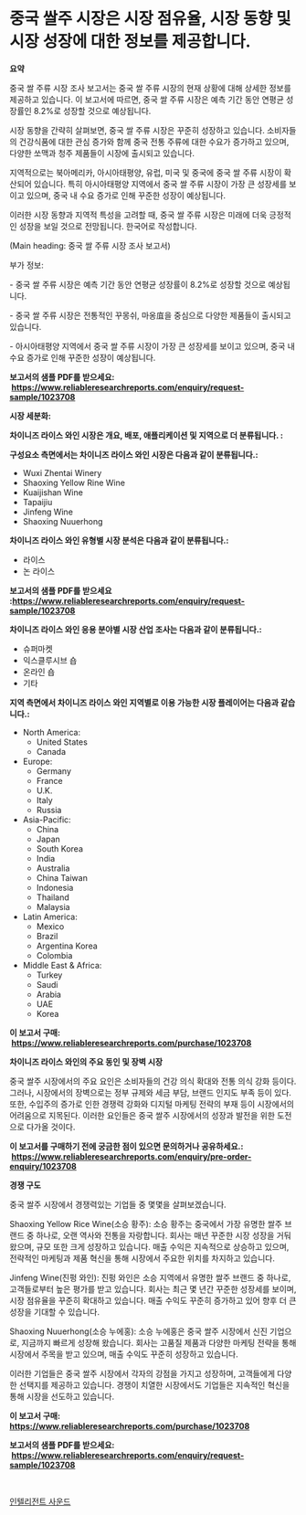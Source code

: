 <p><h1>중국 쌀주 시장은 시장 점유율, 시장 동향 및 시장 성장에 대한 정보를 제공합니다.</h1></p><p><strong>요약</strong></p>
<p><p>중국 쌀 주류 시장 조사 보고서는 중국 쌀 주류 시장의 현재 상황에 대해 상세한 정보를 제공하고 있습니다. 이 보고서에 따르면, 중국 쌀 주류 시장은 예측 기간 동안 연평균 성장률인 8.2%로 성장할 것으로 예상됩니다.</p><p>시장 동향을 간략히 살펴보면, 중국 쌀 주류 시장은 꾸준히 성장하고 있습니다. 소비자들의 건강식품에 대한 관심 증가와 함께 중국 전통 주류에 대한 수요가 증가하고 있으며, 다양한 쏘맥과 청주 제품들이 시장에 출시되고 있습니다.</p><p>지역적으로는 북아메리카, 아시아태평양, 유럽, 미국 및 중국에 중국 쌀 주류 시장이 확산되어 있습니다. 특히 아시아태평양 지역에서 중국 쌀 주류 시장이 가장 큰 성장세를 보이고 있으며, 중국 내 수요 증가로 인해 꾸준한 성장이 예상됩니다.</p><p>이러한 시장 동향과 지역적 특성을 고려할 때, 중국 쌀 주류 시장은 미래에 더욱 긍정적인 성장을 보일 것으로 전망됩니다. 한국어로 작성합니다.</p><p>(Main heading: 중국 쌀 주류 시장 조사 보고서)</p><p>부가 정보:</p><p>- 중국 쌀 주류 시장은 예측 기간 동안 연평균 성장률이 8.2%로 성장할 것으로 예상됩니다.</p><p>- 중국 쌀 주류 시장은 전통적인 꾸몽쉬, 마옹㡹을 중심으로 다양한 제품들이 출시되고 있습니다.</p><p>- 아시아태평양 지역에서 중국 쌀 주류 시장이 가장 큰 성장세를 보이고 있으며, 중국 내 수요 증가로 인해 꾸준한 성장이 예상됩니다.</p></p>
<p><strong>보고서의 샘플 PDF를 받으세요: &nbsp;<a href="https://www.reliableresearchreports.com/enquiry/request-sample/1023708">https://www.reliableresearchreports.com/enquiry/request-sample/1023708</a></strong></p>
<p><strong>시장 세분화:</strong></p>
<p><strong> 차이니즈 라이스 와인 시장은 개요, 배포, 애플리케이션 및 지역으로 더 분류됩니다. :</strong></p>
<p><strong>구성요소 측면에서는 차이니즈 라이스 와인 시장은 다음과 같이 분류됩니다.:</strong></p>
<p><ul><li>Wuxi Zhentai Winery</li><li>Shaoxing Yellow Rine Wine</li><li>Kuaijishan Wine</li><li>Tapaijiu</li><li>Jinfeng Wine</li><li>Shaoxing Nuuerhong</li></ul></p>
<p><strong> 차이니즈 라이스 와인 유형별 시장 분석은 다음과 같이 분류됩니다.:</strong></p>
<p><ul><li>라이스</li><li>논 라이스</li></ul></p>
<p><strong>보고서의 샘플 PDF를 받으세요 :<a href="https://www.reliableresearchreports.com/enquiry/request-sample/1023708">https://www.reliableresearchreports.com/enquiry/request-sample/1023708</a></strong></p>
<p><strong> 차이니즈 라이스 와인 응용 분야별 시장 산업 조사는 다음과 같이 분류됩니다.:</strong></p>
<p><ul><li>슈퍼마켓</li><li>익스클루시브 숍</li><li>온라인 숍</li><li>기타</li></ul></p>
<p><strong>지역 측면에서 차이니즈 라이스 와인 지역별로 이용 가능한 시장 플레이어는 다음과 같습니다.:</strong></p>
<p><ul>
    <li>
        North America:
        <ul>
            <li>United States</li>
            <li>Canada</li>
        </ul>
    </li>
    <li>
        Europe:
        <ul>
            <li>Germany</li>
            <li>France</li>
            <li>U.K.</li>
            <li>Italy</li>
            <li>Russia</li>
        </ul>
    </li>
    <li>
        Asia-Pacific:
        <ul>
            <li>China</li>
            <li>Japan</li>
            <li>South Korea</li>
            <li>India</li>
            <li>Australia</li>
            <li>China Taiwan</li>
            <li>Indonesia</li>
            <li>Thailand</li>
            <li>Malaysia</li>
        </ul>
    </li>
    <li>
        Latin America:
        <ul>
            <li>Mexico</li>
            <li>Brazil</li>
            <li>Argentina Korea</li>
            <li>Colombia</li>
        </ul>
    </li>
    <li>
        Middle East & Africa:
        <ul>
            <li>Turkey</li>
            <li>Saudi</li>
            <li>Arabia</li>
            <li>UAE</li>
            <li>Korea</li>
        </ul>
    </li>
    </ul></p>
<p><strong>이 보고서 구매: &nbsp;<a href="https://www.reliableresearchreports.com/purchase/1023708">https://www.reliableresearchreports.com/purchase/1023708</a></strong></p>
<p><strong>차이니즈 라이스 와인의 주요 동인 및 장벽 시장</strong></p>
<p><p>중국 쌀주 시장에서의 주요 요인은 소비자들의 건강 의식 확대와 전통 의식 강화 등이다. 그러나, 시장에서의 장벽으로는 정부 규제와 세금 부담, 브랜드 인지도 부족 등이 있다. 또한, 수입주의 증가로 인한 경쟁력 강화와 디지털 마케팅 전략의 부재 등이 시장에서의 어려움으로 지목된다. 이러한 요인들은 중국 쌀주 시장에서의 성장과 발전을 위한 도전으로 다가올 것이다.</p></p>
<p><strong>이 보고서를 구매하기 전에 궁금한 점이 있으면 문의하거나 공유하세요.: &nbsp;<a href="https://www.reliableresearchreports.com/enquiry/pre-order-enquiry/1023708">https://www.reliableresearchreports.com/enquiry/pre-order-enquiry/1023708</a></strong></p>
<p><strong>경쟁 구도</strong></p>
<p><p>중국 쌀주 시장에서 경쟁력있는 기업들 중 몇몇을 살펴보겠습니다.</p><p>Shaoxing Yellow Rice Wine(소승 황주): 소승 황주는 중국에서 가장 유명한 쌀주 브랜드 중 하나로, 오랜 역사와 전통을 자랑합니다. 회사는 매년 꾸준한 시장 성장을 거둬왔으며, 규모 또한 크게 성장하고 있습니다. 매출 수익은 지속적으로 상승하고 있으며, 전략적인 마케팅과 제품 혁신을 통해 시장에서 주요한 위치를 차지하고 있습니다.</p><p>Jinfeng Wine(진펑 와인): 진펑 와인은 소승 지역에서 유명한 쌀주 브랜드 중 하나로, 고객들로부터 높은 평가를 받고 있습니다. 회사는 최근 몇 년간 꾸준한 성장세를 보이며, 시장 점유율을 꾸준히 확대하고 있습니다. 매출 수익도 꾸준히 증가하고 있어 향후 더 큰 성장을 기대할 수 있습니다.</p><p>Shaoxing Nuuerhong(소승 누에홍): 소승 누에홍은 중국 쌀주 시장에서 신진 기업으로, 지금까지 빠르게 성장해 왔습니다. 회사는 고품질 제품과 다양한 마케팅 전략을 통해 시장에서 주목을 받고 있으며, 매출 수익도 꾸준히 성장하고 있습니다.</p><p>이러한 기업들은 중국 쌀주 시장에서 각자의 강점을 가지고 성장하며, 고객들에게 다양한 선택지를 제공하고 있습니다. 경쟁이 치열한 시장에서도 기업들은 지속적인 혁신을 통해 시장을 선도하고 있습니다.</p></p>
<p><strong>이 보고서 구매: &nbsp; <a href="https://www.reliableresearchreports.com/purchase/1023708">https://www.reliableresearchreports.com/purchase/1023708</a></strong></p>
<p><strong>보고서의 샘플 PDF를 받으세요: &nbsp;<a href="https://www.reliableresearchreports.com/enquiry/request-sample/1023708">https://www.reliableresearchreports.com/enquiry/request-sample/1023708</a></strong><strong></strong></p>
<p>&nbsp;</p>
<p><p><a href="https://github.com/fernandotryO5lson96765/Market-Research-Report-List-1/blob/main/12407269094.md">인텔리전트 사운드</a></p></p>